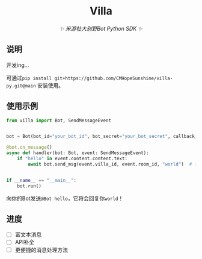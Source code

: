 <div align="center">

# Villa

_✨ 米游社大别野Bot Python SDK ✨_

</div>

## 说明

开发ing...

可通过`pip install git+https://github.com/CMHopeSunshine/villa-py.git@main` 安装使用。

## 使用示例

```python
from villa import Bot, SendMessageEvent


bot = Bot(bot_id="your_bot_id", bot_secret="your_bot_secret", callback_url="your_callback_url")

@bot.on_message()
async def handler(bot: Bot, event: SendMessageEvent):
    if "hello" in event.content.content.text:
        await bot.send_msg(event.villa_id, event.room_id, "world")  # 暂时只支持纯文本


if __name__ == "__main__":
    bot.run()
```
向你的Bot发送`@Bot hello`，它将会回复你`world`！

## 进度

- [ ] 富文本消息
- [ ] API补全
- [ ] 更便捷的消息处理方法